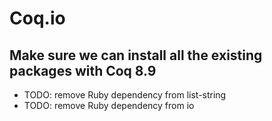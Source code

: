 # Coq.io

## Make sure we can install all the existing packages with Coq 8.9
* TODO: remove Ruby dependency from list-string
* TODO: remove Ruby dependency from io

